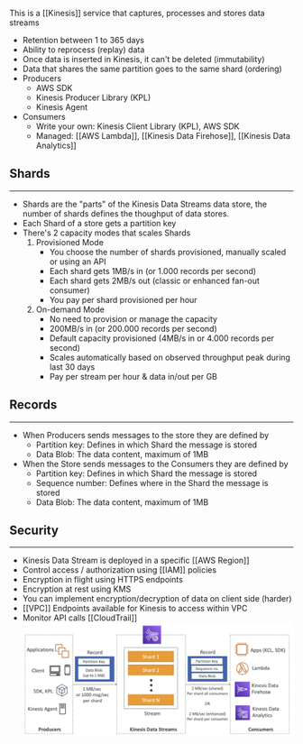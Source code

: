 This is a [[Kinesis]] service that captures, processes and stores data streams

- Retention between 1 to 365 days
- Ability to reprocess (replay) data
- Once data is inserted in Kinesis, it can't be deleted (immutability)
- Data that shares the same partition goes to the same shard (ordering)
- Producers
	- AWS SDK
	- Kinesis Producer Library (KPL)
	- Kinesis Agent
- Consumers
	- Write your own: Kinesis Client Library (KPL), AWS SDK
	- Managed: [[AWS Lambda]], [[Kinesis Data Firehose]], [[Kinesis Data Analytics]]
## Shards
---
- Shards are the "parts" of the Kinesis Data Streams data store, the number of shards defines the thoughput of data stores.
- Each Shard of a store gets a partition key
- There's 2 capacity modes that scales Shards
	1. Provisioned Mode
		- You choose the number of shards provisioned, manually scaled or using an API
		- Each shard gets 1MB/s in (or 1.000 records per second)
		- Each shard gets 2MB/s out (classic or enhanced fan-out consumer)
		- You pay per shard provisioned per hour
	2. On-demand Mode
		- No need to provision or manage the capacity
		-  200MB/s in (or 200.000 records per second)
		- Default capacity provisioned (4MB/s in or 4.000 records per second)
		- Scales automatically based on observed throughput peak during last 30 days
		- Pay per stream per hour & data in/out per GB

## Records
---
- When Producers sends messages to the store they are defined by
	- Partition key: Defines in which Shard the message is stored
	- Data Blob: The data content, maximum of 1MB
- When the Store sends messages to the Consumers they are defined by
	- Partition key: Defines in which Shard the message is stored
	- Sequence number: Defines where in the Shard the message is stored
	- Data Blob: The data content, maximum of 1MB

## Security
---
- Kinesis Data Stream is deployed in a specific [[AWS Region]]
- Control access / authorization using [[IAM]] policies
- Encryption in flight using HTTPS endpoints
- Encryption at rest using KMS
- You can implement encryption/decryption of data on client side (harder)
- [[VPC]] Endpoints available for Kinesis to access within VPC
- Monitor API calls [[CloudTrail]]
![kinesis_data_stream_diagram.png](./Images/kinesis_data_stream_diagram.png)

